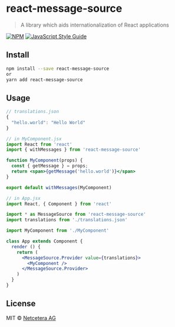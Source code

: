 # react-message-source

> A library which aids internationalization of React applications

[![NPM](https://img.shields.io/npm/v/react-message-source.svg)](https://www.npmjs.com/package/react-message-source) [![JavaScript Style Guide](https://img.shields.io/badge/code_style-standard-brightgreen.svg)](https://standardjs.com)

## Install

```bash
npm install --save react-message-source
or
yarn add react-message-source
```

## Usage

```jsx
// translations.json
{
  "hello.world": "Hello World"
}

// in MyComponent.jsx
import React from 'react'
import { withMessages } from 'react-message-source'

function MyComponent(props) {
  const { getMessage } = props;
  return <span>{getMessage('hello.world')}</span>
}

export default withMessages(MyComponent)

// in App.jsx
import React, { Component } from 'react'

import * as MessageSource from 'react-message-source'
import translations from './translations.json'

import MyComponent from './MyComponent'

class App extends Component {
  render () {
    return (
      <MessageSource.Provider value={translations}>
        <MyComponent />
      </MessageSource.Provider>
    )
  }
}
```

## License

MIT © [Netcetera AG](https://github.com/netceteragroup)
